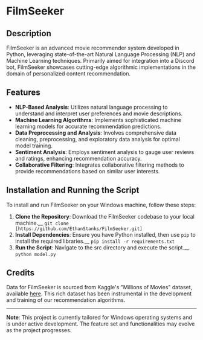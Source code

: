 # FilmSeeker

## Description
FilmSeeker is an advanced movie recommender system developed in Python, leveraging state-of-the-art Natural Language Processing (NLP) and Machine Learning techniques. Primarily aimed for integration into a Discord bot, FilmSeeker showcases cutting-edge algorithmic implementations in the domain of personalized content recommendation.

## Features
- **NLP-Based Analysis**: Utilizes natural language processing to understand and interpret user preferences and movie descriptions.
- **Machine Learning Algorithms**: Implements sophisticated machine learning models for accurate recommendation predictions.
- **Data Preprocessing and Analysis**: Involves comprehensive data cleaning, preprocessing, and exploratory data analysis for optimal model training.
- **Sentiment Analysis**: Employs sentiment analysis to gauge user reviews and ratings, enhancing recommendation accuracy.
- **Collaborative Filtering**: Integrates collaborative filtering methods to provide recommendations based on similar user interests.

## Installation and Running the Script

To install and run FilmSeeker on your Windows machine, follow these steps:

1. **Clone the Repository**: Download the FilmSeeker codebase to your local machine.__
```git clone [https://github.com/EthanStanks/FilmSeeker.git]```
2. **Install Dependencies**: Ensure you have Python installed, then use `pip` to install the required libraries.__
```pip install -r requirements.txt```
3. **Run the Script**: Navigate to the src directory and execute the script.__
```python model.py```

## Credits

Data for FilmSeeker is sourced from Kaggle's "Millions of Movies" dataset, available [here](https://www.kaggle.com/datasets/akshaypawar7/millions-of-movies/). This rich dataset has been instrumental in the development and training of our recommendation algorithms.

---

**Note**: This project is currently tailored for Windows operating systems and is under active development. The feature set and functionalities may evolve as the project progresses.

